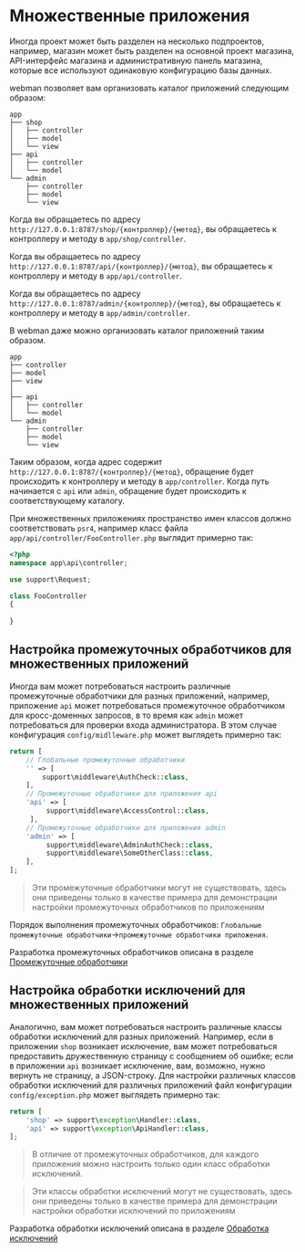 # Множественные приложения
Иногда проект может быть разделен на несколько подпроектов, например, магазин может быть разделен на основной проект магазина, API-интерфейс магазина и административную панель магазина, которые все используют одинаковую конфигурацию базы данных.

webman позволяет вам организовать каталог приложений следующим образом:
```
app
├── shop
│   ├── controller
│   ├── model
│   └── view
├── api
│   ├── controller
│   └── model
└── admin
    ├── controller
    ├── model
    └── view
```
Когда вы обращаетесь по адресу `http://127.0.0.1:8787/shop/{контроллер}/{метод}`, вы обращаетесь к контроллеру и методу в `app/shop/controller`.

Когда вы обращаетесь по адресу `http://127.0.0.1:8787/api/{контроллер}/{метод}`, вы обращаетесь к контроллеру и методу в `app/api/controller`.

Когда вы обращаетесь по адресу `http://127.0.0.1:8787/admin/{контроллер}/{метод}`, вы обращаетесь к контроллеру и методу в `app/admin/controller`.

В webman даже можно организовать каталог приложений таким образом.
```
app
├── controller
├── model
├── view
│
├── api
│   ├── controller
│   └── model
└── admin
    ├── controller
    ├── model
    └── view
```
Таким образом, когда адрес содержит `http://127.0.0.1:8787/{контроллер}/{метод}`, обращение будет происходить к контроллеру и методу в `app/controller`. Когда путь начинается с `api` или `admin`, обращение будет происходить к соответствующему каталогу.

При множественных приложениях пространство имен классов должно соответствовать `psr4`, например класс файла `app/api/controller/FooController.php` выглядит примерно так:

```php
<?php
namespace app\api\controller;

use support\Request;

class FooController
{
    
}

```

## Настройка промежуточных обработчиков для множественных приложений
Иногда вам может потребоваться настроить различные промежуточные обработчики для разных приложений, например, приложение `api` может потребоваться промежуточное обработчиком для кросс-доменных запросов, в то время как `admin` может потребоваться для проверки входа администратора. В этом случае конфигурация `config/midlleware.php` может выглядеть примерно так:

```php
return [
    // Глобальные промежуточные обработчики
    '' => [
        support\middleware\AuthCheck::class,
    ],
    // Промежуточные обработчики для приложения api
    'api' => [
         support\middleware\AccessControl::class,
     ],
    // Промежуточные обработчики для приложения admin
    'admin' => [
         support\middleware\AdminAuthCheck::class,
         support\middleware\SomeOtherClass::class,
    ],
];
```
> Эти промежуточные обработчики могут не существовать, здесь они приведены только в качестве примера для демонстрации настройки промежуточных обработчиков по приложениям

Порядок выполнения промежуточных обработчиков: `Глобальные промежуточные обработчики`->`промежуточные обработчики приложения`.

Разработка промежуточных обработчиков описана в разделе [Промежуточные обработчики](middleware.md)

## Настройка обработки исключений для множественных приложений
Аналогично, вам может потребоваться настроить различные классы обработки исключений для разных приложений. Например, если в приложении `shop` возникает исключение, вам может потребоваться предоставить дружественную страницу с сообщением об ошибке; если в приложении `api` возникает исключение, вам, возможно, нужно вернуть не страницу, а JSON-строку. Для настройки различных классов обработки исключений для различных приложений файл конфигурации `config/exception.php` может выглядеть примерно так:

```php
return [
    'shop' => support\exception\Handler::class,
    'api' => support\exception\ApiHandler::class,
];
```
> В отличие от промежуточных обработчиков, для каждого приложения можно настроить только один класс обработки исключений.

> Эти классы обработки исключений могут не существовать, здесь они приведены только в качестве примера для демонстрации настройки обработки исключений по приложениям

Разработка обработки исключений описана в разделе [Обработка исключений](exception.md)
